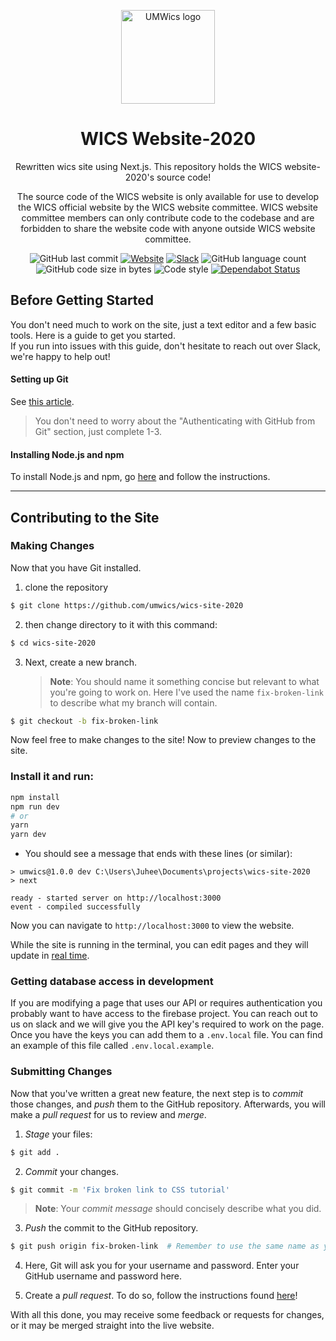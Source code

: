 <p align="center">
    <a href="https://umwics.vercel.app" rel="noopener" target="_blank">
        <img width="150" src="https://umwics.vercel.app/img/umwics-logo.png" alt="UMWics logo" />
    </a>
</p>

<h1 align="center">WICS Website-2020</h1>

<div align="center">
Rewritten wics site using Next.js.
This repository holds the WICS website-2020's source code!

The source code of the WICS website is only available for use to develop the WICS official website by the WICS website committee.
WICS website committee members can only contribute code to the codebase and are forbidden to share the website code with anyone outside WICS website committee.

![GitHub last commit](https://img.shields.io/github/last-commit/umwics/wics-site-2020)
[![Website](https://img.shields.io/website/https/umwics.vercel.app?down_color=red&down_message=down&up_message=up)](https://umwics.vercel.app)
[![Slack](https://img.shields.io/badge/slack-umwics-green.svg?style=flat-square)](https://umwics.slack.com)
![GitHub language count](https://img.shields.io/github/languages/count/umwics/wics-site-2020)
![GitHub code size in bytes](https://img.shields.io/github/languages/code-size/umwics/wics-site-2020)
![Code style](https://img.shields.io/badge/code_style-prettier-ff69b4.svg)
[![Dependabot Status](https://api.dependabot.com/badges/status?host=github&repo=umwics/wics-site-2020)](https://dependabot.com)

</div>

## Before Getting Started

You don't need much to work on the site, just a text editor and a few basic tools.
Here is a guide to get you started.  
If you run into issues with this guide, don't hesitate to reach out over Slack, we're happy to help out!


#### Setting up Git

See [this article](https://help.github.com/articles/set-up-git/).

> You don't need to worry about the "Authenticating with GitHub from Git" section, just complete 1-3.

#### Installing Node.js and npm

To install Node.js and npm, go [here](https://nodejs.org) and follow the instructions.

---

## Contributing to the Site

### Making Changes

Now that you have Git installed.

1. clone the repository

```sh
$ git clone https://github.com/umwics/wics-site-2020
```

2. then change directory to it with this command:

```sh
$ cd wics-site-2020
```

3. Next, create a new branch.
    > **Note**: You should name it something concise but relevant to what you're going to work on.
    > Here I've used the name `fix-broken-link` to describe what my branch will contain.

```sh
$ git checkout -b fix-broken-link
```

Now feel free to make changes to the site! Now to preview changes to the site.


### Install it and run:

```bash
npm install
npm run dev
# or
yarn
yarn dev
```

-   You should see a message that ends with these lines (or similar):

```
> umwics@1.0.0 dev C:\Users\Juhee\Documents\projects\wics-site-2020
> next

ready - started server on http://localhost:3000
event - compiled successfully
```

Now you can navigate to `http://localhost:3000` to view the website.

While the site is running in the terminal, you can edit pages and they will update in [real time](https://nextjs.org/docs/basic-features/fast-refresh).

### Getting database access in development

If you are modifying a page that uses our API or requires authentication you probably want to have access to the firebase project.
You can reach out to us on slack and we will give you the API key's required to work on the page. Once you have the keys you can add
them to a `.env.local` file. You can find an example of this file called `.env.local.example`.

### Submitting Changes

Now that you've written a great new feature, the next step is to _commit_ those changes, and _push_ them to the GitHub repository.
Afterwards, you will make a _pull request_ for us to review and _merge_.

1. _Stage_ your files:

```sh
$ git add .
```

2. _Commit_ your changes.

```sh
$ git commit -m 'Fix broken link to CSS tutorial'
```

> **Note**: Your _commit message_ should concisely describe what you did.

3. _Push_ the commit to the GitHub repository.

```sh
$ git push origin fix-broken-link  # Remember to use the same name as your own branch!
```

4. Here, Git will ask you for your username and password.
   Enter your GitHub username and password here.

5. Create a _pull request_.
   To do so, follow the instructions found [here](https://help.github.com/articles/creating-a-pull-request/)!

With all this done, you may receive some feedback or requests for changes, or it may be merged straight into the live website.
